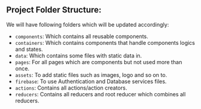 ## Project Folder Structure:

We will have following folders which will be updated accordingly:

- `components`: Which contains all reusable components.
- `containers`: Which contains components that handle components logics and states.
- `data`: Which contains some files with static data in.
- `pages`: For all pages which are components but not used more than once.
- `assets`: To add static files such as images, logo and so on to.
- `firebase`: To use Authentication and Database services files.
- `actions`: Contains all actions/action creators.
- `reducers`: Contains all reducers and root reducer which combines all reducers.
